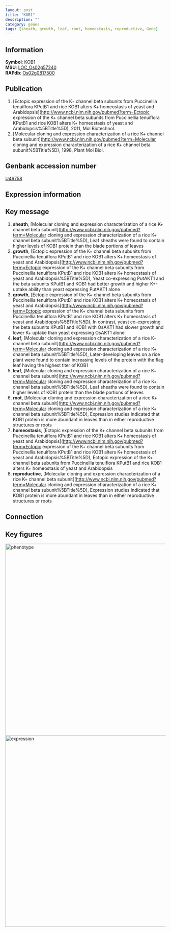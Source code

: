 ```yaml
---
layout: post
title: "KOB1"
description: ""
category: genes
tags: [sheath, growth, leaf, root, homeostasis, reproductive, Gene]
---
```


## Information
__Symbol__: KOB1  
__MSU__: [LOC_Os02g57240](http://rice.plantbiology.msu.edu/cgi-bin/ORF_infopage.cgi?orf=LOC_Os02g57240)  
__RAPdb__: [Os02g0817500](http://rapdb.dna.affrc.go.jp/viewer/gbrowse_details/irgsp1?name=Os02g0817500)  

## Publication
1. [Ectopic expression of the K+ channel beta subunits from Puccinellia tenuiflora KPutB1 and rice KOB1 alters K+ homeostasis of yeast and Arabidopsis](http://www.ncbi.nlm.nih.gov/pubmed?term=Ectopic expression of the K+ channel beta subunits from Puccinellia tenuiflora KPutB1 and rice KOB1 alters K+ homeostasis of yeast and Arabidopsis%5BTitle%5D), 2011, Mol Biotechnol.
2. [Molecular cloning and expression characterization of a rice K+ channel beta subunit](http://www.ncbi.nlm.nih.gov/pubmed?term=Molecular cloning and expression characterization of a rice K+ channel beta subunit%5BTitle%5D), 1998, Plant Mol Biol.

## Genbank accession number
[U46758](http://www.ncbi.nlm.nih.gov/nuccore/U46758)  

## Expression information

## Key message
1. __sheath__, [Molecular cloning and expression characterization of a rice K+ channel beta subunit](http://www.ncbi.nlm.nih.gov/pubmed?term=Molecular cloning and expression characterization of a rice K+ channel beta subunit%5BTitle%5D),  Leaf sheaths were found to contain higher levels of KOB1 protein than the blade portions of leaves
2. __growth__, [Ectopic expression of the K+ channel beta subunits from Puccinellia tenuiflora KPutB1 and rice KOB1 alters K+ homeostasis of yeast and Arabidopsis](http://www.ncbi.nlm.nih.gov/pubmed?term=Ectopic expression of the K+ channel beta subunits from Puccinellia tenuiflora KPutB1 and rice KOB1 alters K+ homeostasis of yeast and Arabidopsis%5BTitle%5D),  Yeast co-expressing PutAKT1 and the beta subunits KPutB1 and KOB1 had better growth and higher K+-uptake ability than yeast expressing PutAKT1 alone
3. __growth__, [Ectopic expression of the K+ channel beta subunits from Puccinellia tenuiflora KPutB1 and rice KOB1 alters K+ homeostasis of yeast and Arabidopsis](http://www.ncbi.nlm.nih.gov/pubmed?term=Ectopic expression of the K+ channel beta subunits from Puccinellia tenuiflora KPutB1 and rice KOB1 alters K+ homeostasis of yeast and Arabidopsis%5BTitle%5D),  In contrast, yeast co-expressing the beta subunits KPutB1 and KOB1 with OsAKT1 had slower growth and lower K+ uptake than yeast expressing OsAKT1 alone
4. __leaf__, [Molecular cloning and expression characterization of a rice K+ channel beta subunit](http://www.ncbi.nlm.nih.gov/pubmed?term=Molecular cloning and expression characterization of a rice K+ channel beta subunit%5BTitle%5D),  Later-developing leaves on a rice plant were found to contain increasing levels of the protein with the flag leaf having the highest titer of KOB1
5. __leaf__, [Molecular cloning and expression characterization of a rice K+ channel beta subunit](http://www.ncbi.nlm.nih.gov/pubmed?term=Molecular cloning and expression characterization of a rice K+ channel beta subunit%5BTitle%5D),  Leaf sheaths were found to contain higher levels of KOB1 protein than the blade portions of leaves
6. __root__, [Molecular cloning and expression characterization of a rice K+ channel beta subunit](http://www.ncbi.nlm.nih.gov/pubmed?term=Molecular cloning and expression characterization of a rice K+ channel beta subunit%5BTitle%5D),  Expression studies indicated that KOB1 protein is more abundant in leaves than in either reproductive structures or roots
7. __homeostasis__, [Ectopic expression of the K+ channel beta subunits from Puccinellia tenuiflora KPutB1 and rice KOB1 alters K+ homeostasis of yeast and Arabidopsis](http://www.ncbi.nlm.nih.gov/pubmed?term=Ectopic expression of the K+ channel beta subunits from Puccinellia tenuiflora KPutB1 and rice KOB1 alters K+ homeostasis of yeast and Arabidopsis%5BTitle%5D), Ectopic expression of the K+ channel beta subunits from Puccinellia tenuiflora KPutB1 and rice KOB1 alters K+ homeostasis of yeast and Arabidopsis
8. __reproductive__, [Molecular cloning and expression characterization of a rice K+ channel beta subunit](http://www.ncbi.nlm.nih.gov/pubmed?term=Molecular cloning and expression characterization of a rice K+ channel beta subunit%5BTitle%5D),  Expression studies indicated that KOB1 protein is more abundant in leaves than in either reproductive structures or roots

## Connection

## Key figures
<img src="http://ricencode.github.io/images/KOB1.pheno.png" alt="phenotype"  style="width: 600px;"/>

<img src="http://ricencode.github.io/images/KOB1.exp.png" alt="expression"  style="width: 600px;"/>


